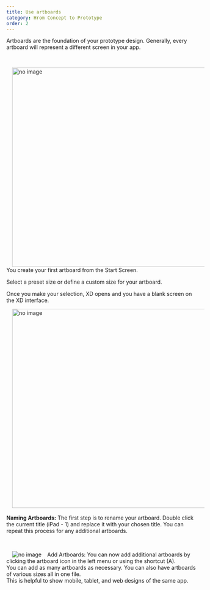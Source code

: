 ```yaml
---
title: Use artboards
category: Hrom Concept to Prototype
order: 2
---
```


Artboards are the foundation of your prototype design. Generally, every artboard will represent a different screen in your app.  

&nbsp; 

<img style="padding: 0px 15px; float: left" src="https://iwilfried.github.io/Adobe-XD-eBook/images/XD-Artboards-01.png
" alt="no image" width="520px"/>You create your first artboard from the Start Screen.  

Select a preset size or define a custom size for your artboard.
 
Once you make your selection, XD opens and you have a blank screen on the XD interface.

<img style="padding: 0px 15px" src="https://iwilfried.github.io/Adobe-XD-eBook/images/XD-Artboards-02.png
" alt="no image" width="520px"/>  
&nbsp;  
**Naming Artboards:** The first step is to rename your artboard. Double click the current title (iPad - 1) and replace it with your chosen title. You can repeat this process for any additional artboards.  

&nbsp; 

<img style="padding: 0px 15px; float: left" src="https://iwilfried.github.io/Adobe-XD-eBook/images/XD-Artboards-03.png
" alt="no image"/>Add Artboards: You can now add additional artboards by clicking the artboard icon in the left menu or using the shortcut (A).  
You can add as many artboards as necessary. You can also have artboards of various sizes all in one file.  
This is helpful to show mobile, tablet, and web designs of the same app.

